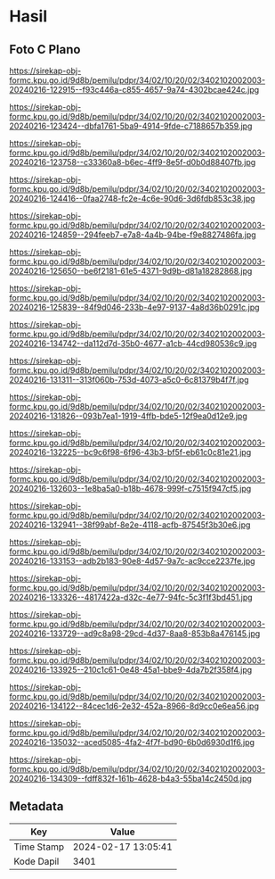 # Hasil

## Foto C Plano

https://sirekap-obj-formc.kpu.go.id/9d8b/pemilu/pdpr/34/02/10/20/02/3402102002003-20240216-122915--f93c446a-c855-4657-9a74-4302bcae424c.jpg

https://sirekap-obj-formc.kpu.go.id/9d8b/pemilu/pdpr/34/02/10/20/02/3402102002003-20240216-123424--dbfa1761-5ba9-4914-9fde-c7188657b359.jpg

https://sirekap-obj-formc.kpu.go.id/9d8b/pemilu/pdpr/34/02/10/20/02/3402102002003-20240216-123758--c33360a8-b6ec-4ff9-8e5f-d0b0d88407fb.jpg

https://sirekap-obj-formc.kpu.go.id/9d8b/pemilu/pdpr/34/02/10/20/02/3402102002003-20240216-124416--0faa2748-fc2e-4c6e-90d6-3d6fdb853c38.jpg

https://sirekap-obj-formc.kpu.go.id/9d8b/pemilu/pdpr/34/02/10/20/02/3402102002003-20240216-124859--294feeb7-e7a8-4a4b-94be-f9e8827486fa.jpg

https://sirekap-obj-formc.kpu.go.id/9d8b/pemilu/pdpr/34/02/10/20/02/3402102002003-20240216-125650--be6f2181-61e5-4371-9d9b-d81a18282868.jpg

https://sirekap-obj-formc.kpu.go.id/9d8b/pemilu/pdpr/34/02/10/20/02/3402102002003-20240216-125839--84f9d046-233b-4e97-9137-4a8d36b0291c.jpg

https://sirekap-obj-formc.kpu.go.id/9d8b/pemilu/pdpr/34/02/10/20/02/3402102002003-20240216-134742--da112d7d-35b0-4677-a1cb-44cd980536c9.jpg

https://sirekap-obj-formc.kpu.go.id/9d8b/pemilu/pdpr/34/02/10/20/02/3402102002003-20240216-131311--313f060b-753d-4073-a5c0-6c81379b4f7f.jpg

https://sirekap-obj-formc.kpu.go.id/9d8b/pemilu/pdpr/34/02/10/20/02/3402102002003-20240216-131826--093b7ea1-1919-4ffb-bde5-12f9ea0d12e9.jpg

https://sirekap-obj-formc.kpu.go.id/9d8b/pemilu/pdpr/34/02/10/20/02/3402102002003-20240216-132225--bc9c6f98-6f96-43b3-bf5f-eb61c0c81e21.jpg

https://sirekap-obj-formc.kpu.go.id/9d8b/pemilu/pdpr/34/02/10/20/02/3402102002003-20240216-132603--1e8ba5a0-b18b-4678-999f-c7515f947cf5.jpg

https://sirekap-obj-formc.kpu.go.id/9d8b/pemilu/pdpr/34/02/10/20/02/3402102002003-20240216-132941--38f99abf-8e2e-4118-acfb-87545f3b30e6.jpg

https://sirekap-obj-formc.kpu.go.id/9d8b/pemilu/pdpr/34/02/10/20/02/3402102002003-20240216-133153--adb2b183-90e8-4d57-9a7c-ac9cce2237fe.jpg

https://sirekap-obj-formc.kpu.go.id/9d8b/pemilu/pdpr/34/02/10/20/02/3402102002003-20240216-133326--4817422a-d32c-4e77-94fc-5c3f1f3bd451.jpg

https://sirekap-obj-formc.kpu.go.id/9d8b/pemilu/pdpr/34/02/10/20/02/3402102002003-20240216-133729--ad9c8a98-29cd-4d37-8aa8-853b8a476145.jpg

https://sirekap-obj-formc.kpu.go.id/9d8b/pemilu/pdpr/34/02/10/20/02/3402102002003-20240216-133925--210c1c61-0e48-45a1-bbe9-4da7b2f358f4.jpg

https://sirekap-obj-formc.kpu.go.id/9d8b/pemilu/pdpr/34/02/10/20/02/3402102002003-20240216-134122--84cec1d6-2e32-452a-8966-8d9cc0e6ea56.jpg

https://sirekap-obj-formc.kpu.go.id/9d8b/pemilu/pdpr/34/02/10/20/02/3402102002003-20240216-135032--aced5085-4fa2-4f7f-bd90-6b0d6930d1f6.jpg

https://sirekap-obj-formc.kpu.go.id/9d8b/pemilu/pdpr/34/02/10/20/02/3402102002003-20240216-134309--fdff832f-161b-4628-b4a3-55ba14c2450d.jpg


## Metadata

| Key        | Value               |
| ---------- | ------------------- |
| Time Stamp | 2024-02-17 13:05:41 |
| Kode Dapil | 3401                |



